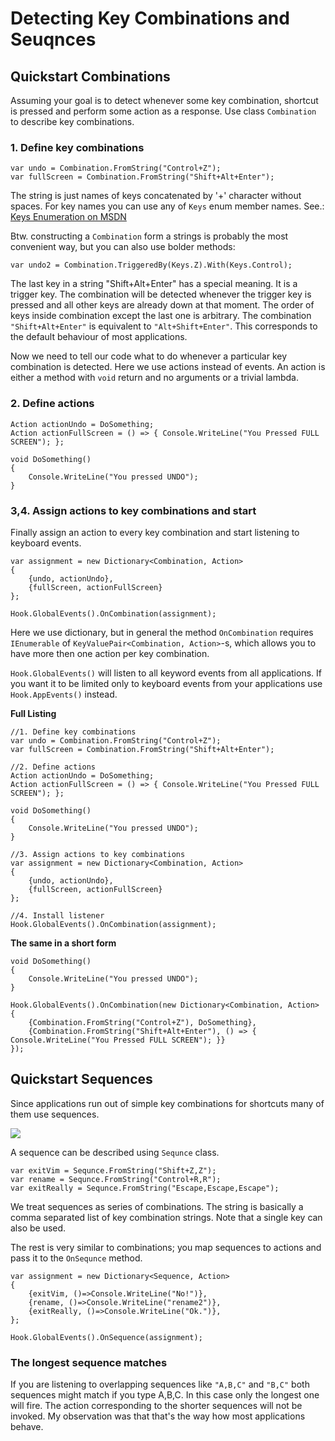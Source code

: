 # Detecting Key Combinations and Seuqnces

## Quickstart Combinations
Assuming your goal is to detect whenever some key combination, shortcut is pressed and perform some action as a response. Use class `Combination` to describe key combinations.
### 1. Define key combinations
```CSharp
var undo = Combination.FromString("Control+Z");
var fullScreen = Combination.FromString("Shift+Alt+Enter");
```

The string is just names of keys concatenated by '+' character without spaces. For key names you can use any of `Keys` enum member names. See.: [Keys Enumeration on MSDN](https://msdn.microsoft.com/en-us/library/microsoft.xna.framework.input.keys.aspx) 

Btw. constructing a `Combination` form a strings is probably the most convenient way, but you can also use bolder methods:

```CSharp
var undo2 = Combination.TriggeredBy(Keys.Z).With(Keys.Control);
```

The last key in a string "Shift+Alt+Enter" has a special meaning. It is a trigger key. The combination will be detected whenever the trigger key is pressed and all other keys are already down at that moment.
The order of keys inside combination except the last one is arbitrary. The combination `"Shift+Alt+Enter"` is equivalent to `"Alt+Shift+Enter"`. This corresponds to the default behaviour of most applications.

Now we need to tell our code what to do whenever a particular key combination is detected. Here we use actions instead of events. An action is either a method with `void` return and no arguments or a trivial lambda.

### 2. Define actions
```CSharp
Action actionUndo = DoSomething;
Action actionFullScreen = () => { Console.WriteLine("You Pressed FULL SCREEN"); };

void DoSomething()
{
	Console.WriteLine("You pressed UNDO");
}
```  

### 3,4. Assign actions to key combinations and start
Finally assign an action to every key combination and start listening to keyboard events.
```CSharp
var assignment = new Dictionary<Combination, Action>
{
    {undo, actionUndo},
    {fullScreen, actionFullScreen}
};

Hook.GlobalEvents().OnCombination(assignment);
```

Here we use dictionary, but in general the method `OnCombination` requires `IEnumerable` of `KeyValuePair<Combination, Action>`-s, which allows you to have more then one action per key combination.

`Hook.GlobalEvents()` will listen to all keyword events from all applications. If you want it to be limited only to keyboard events from your applications use `Hook.AppEvents()` instead.

**Full Listing**

```CSharp
//1. Define key combinations
var undo = Combination.FromString("Control+Z");
var fullScreen = Combination.FromString("Shift+Alt+Enter");

//2. Define actions
Action actionUndo = DoSomething;
Action actionFullScreen = () => { Console.WriteLine("You Pressed FULL SCREEN"); };

void DoSomething()
{
    Console.WriteLine("You pressed UNDO");
}

//3. Assign actions to key combinations
var assignment = new Dictionary<Combination, Action>
{
    {undo, actionUndo},
    {fullScreen, actionFullScreen}
};

//4. Install listener
Hook.GlobalEvents().OnCombination(assignment);
```

**The same in a short form**

```CSharp
void DoSomething()
{
    Console.WriteLine("You pressed UNDO");
}

Hook.GlobalEvents().OnCombination(new Dictionary<Combination, Action>
{
    {Combination.FromString("Control+Z"), DoSomething},
    {Combination.FromString("Shift+Alt+Enter"), () => { Console.WriteLine("You Pressed FULL SCREEN"); }}
});
```

## Quickstart Sequences
Since applications run out of simple key combinations for shortcuts many of them use sequences.

![](/keysequence.png)

A sequence can be described using `Sequnce` class.

```CSharp
var exitVim = Sequnce.FromString("Shift+Z,Z");
var rename = Sequnce.FromString("Control+R,R");
var exitReally = Sequnce.FromString("Escape,Escape,Escape");
```

We treat sequences as series of combinations. The string is basically a comma separated list of key combination strings. Note that a single key can also be used.

The rest is very similar to combinations; you map sequences to actions and pass it to the `OnSequnce` method.

```CSharp
var assignment = new Dictionary<Sequence, Action>
{
    {exitVim, ()=>Console.WriteLine("No!")},
    {rename, ()=>Console.WriteLine("rename2")},
    {exitReally, ()=>Console.WriteLine("Ok.")},
};

Hook.GlobalEvents().OnSequence(assignment);
```

### The longest sequence matches
If you are listening to overlapping sequences like `"A,B,C"` and `"B,C"` both sequences might match if you type A,B,C. In this case only the longest one will fire. The action corresponding to the shorter sequences will not be invoked. My observation was that that's the way how most applications behave. 